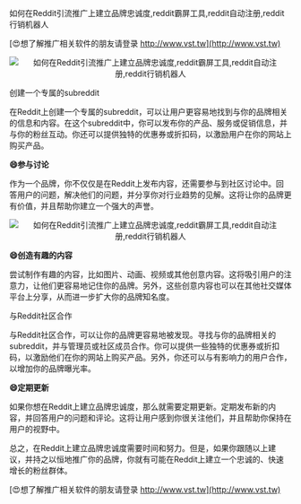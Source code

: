 如何在Reddit引流推广上建立品牌忠诚度,reddit霸屏工具,reddit自动注册,reddit行销机器人

[😍想了解推广相关软件的朋友请登录 http://www.vst.tw](http://www.vst.tw)

 <center><img src="https://vst.tw/MP4/tuiguang/png/7.png" alt="如何在Reddit引流推广上建立品牌忠诚度,reddit霸屏工具,reddit自动注册,reddit行销机器人"></center>

创建一个专属的subreddit

在Reddit上创建一个专属的subreddit，可以让用户更容易地找到与你的品牌相关的信息和内容。在这个subreddit中，你可以发布你的产品、服务或促销信息，并与你的粉丝互动。你还可以提供独特的优惠券或折扣码，以激励用户在你的网站上购买产品。

**😄参与讨论**

作为一个品牌，你不仅仅是在Reddit上发布内容，还需要参与到社区讨论中。回答用户的问题，解决他们的问题，并分享你对行业趋势的见解。这将让你的品牌更有价值，并且帮助你建立一个强大的声誉。

 <center><img src="https://vst.tw/MP4/tuiguang/png/6.png" alt="如何在Reddit引流推广上建立品牌忠诚度,reddit霸屏工具,reddit自动注册,reddit行销机器人"></center>

**😄创造有趣的内容**

尝试制作有趣的内容，比如图片、动画、视频或其他创意内容。这将吸引用户的注意力，让他们更容易地记住你的品牌。另外，这些创意内容也可以在其他社交媒体平台上分享，从而进一步扩大你的品牌知名度。

与Reddit社区合作

与Reddit社区合作，可以让你的品牌更容易地被发现。寻找与你的品牌相关的subreddit，并与管理员或社区成员合作。你可以提供一些独特的优惠券或折扣码，以激励他们在你的网站上购买产品。另外，你还可以与有影响力的用户合作，以增加你的品牌曝光率。

**😄定期更新**

如果你想在Reddit上建立品牌忠诚度，那么就需要定期更新。定期发布新的内容，并回答用户的问题和评论。这将让用户感到你很关注他们，并且帮助你保持在用户的视野中。

总之，在Reddit上建立品牌忠诚度需要时间和努力。但是，如果你跟随以上建议，并持之以恒地推广你的品牌，你就有可能在Reddit上建立一个忠诚的、快速增长的粉丝群体。

[😍想了解推广相关软件的朋友请登录 http://www.vst.tw](http://www.vst.tw)



